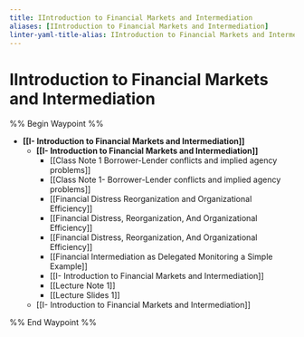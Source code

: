 ```yaml
---
title: IIntroduction to Financial Markets and Intermediation
aliases: [IIntroduction to Financial Markets and Intermediation]
linter-yaml-title-alias: IIntroduction to Financial Markets and Intermediation
---
```


# IIntroduction to Financial Markets and Intermediation

%% Begin Waypoint %%
- **[[I- Introduction to Financial Markets and Intermediation]]**
	- **[[I- Introduction to Financial Markets and Intermediation]]**
		- [[Class Note 1 Borrower-Lender conflicts and implied agency problems]]
		- [[Class Note 1- Borrower-Lender conflicts and implied agency problems]]
		- [[Financial Distress Reorganization and Organizational Efficiency]]
		- [[Financial Distress,  Reorganization,  And Organizational Efficiency]]
		- [[Financial Distress, Reorganization, And Organizational Efficiency]]
		- [[Financial Intermediation as Delegated Monitoring a Simple Example]]
		- [[I- Introduction to Financial Markets and Intermediation]]
		- [[Lecture Note 1]]
		- [[Lecture Slides 1]]
	- [[I- Introduction to Financial Markets and Intermediation]]

%% End Waypoint %%